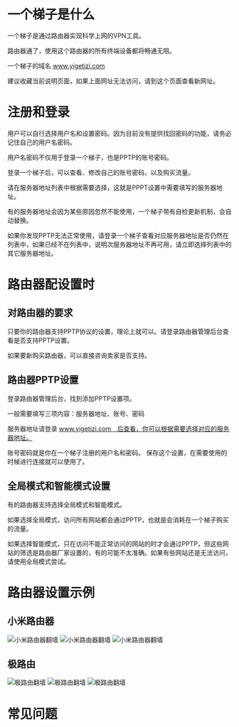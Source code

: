 # 一个梯子是什么
一个梯子是通过路由器实现科学上网的VPN工具。

路由器通了，使用这个路由器的所有终端设备都将畅通无阻。

一个梯子的域名 www.yigetizi.com

建议收藏当前说明页面，如果上面网址无法访问，请到这个页面查看新网址。

# 注册和登录
用户可以自行选择用户名和设置密码。因为目前没有提供找回密码的功能，请务必记住自己的用户名密码。

用户名密码不仅用于登录一个梯子，也是PPTP的账号密码。

登录一个梯子后，可以查看、修改自己的账号密码，以及购买流量。

请在服务器地址列表中根据需要选择，这就是PPPT设置中需要填写的服务器地址。

有的服务器地址会因为某些原因忽然不能使用，一个梯子带有自检更新机制，会自动替换。

如果你发现PPTP无法正常使用，请登录一个梯子查看对应服务器地址是否仍然在列表中，如果已经不在列表中，说明次服务器地址不再可用，请立即选择列表中的其它服务器地址。

# 路由器配设置时
## 对路由器的要求
只要你的路由器支持PPTP协议的设置，理论上就可以。请登录路由器管理后台查看是否支持PPTP设置。

如果要新购买路由器，可以直接咨询卖家是否支持。

## 路由器PPTP设置
登录路由器管理后台，找到添加PPTP设置项。

一般需要填写三项内容：服务器地址、账号、密码

服务器地址请登录 www.yigetizi.com　后查看，你可以根据需要选择对应的服务器地址。

账号密码就是你在一个梯子注册的用户名和密码。
保存这个设置，在需要使用的时候进行连接就可以使用了。

## 全局模式和智能模式设置
有的路由器支持选择全局模式和智能模式。

如果选择全局模式，访问所有网站都会通过PPTP，也就是会消耗在一个梯子购买的流量。

如果选择智能模式，只在访问不能正常访问的网站的时才会通过PPTP，但这些网站的筛选是路由器厂家设置的，有的可能不太准确。如果有些网站还是无法访问，请使用全局模式尝试。

# 路由器设置示例
## 小米路由器
![小米路由器翻墙](http://cdn.yigetizi.com/pic/mi001.jpg)
![小米路由器翻墙](http://cdn.yigetizi.com/pic/mi002.jpg)
![小米路由器翻墙](http://cdn.yigetizi.com/pic/mi004.jpg)

## 极路由
![极路由翻墙](http://cdn.yigetizi.com/pic/gee001.jpg)
![极路由翻墙](http://cdn.yigetizi.com/pic/gee002.jpg)
![极路由翻墙](http://cdn.yigetizi.com/pic/gee003.jpg)

# 常见问题
